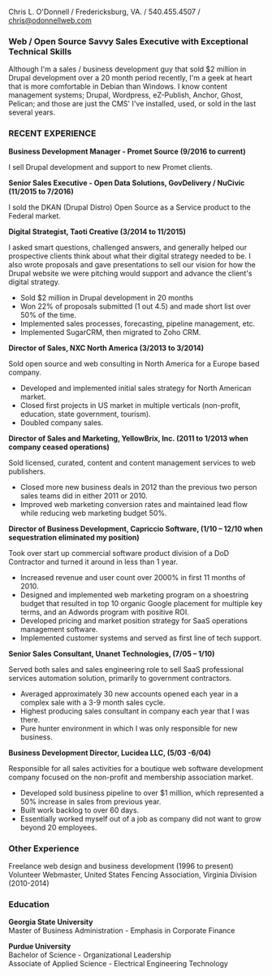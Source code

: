Chris L. O'Donnell  /  Fredericksburg, VA.  /  540.455.4507  /  chris@odonnellweb.com
										
### Web / Open Source Savvy Sales Executive with Exceptional Technical Skills

Although I'm a sales / business development guy that sold $2 million in Drupal development over a 20 month period recently, I'm a geek at heart that is more comfortable in Debian than Windows. I know content management systems; Drupal, Wordpress, eZ-Publish, Anchor, Ghost, Pelican; and those are just the CMS' I've installed, used, or sold in the last several years.

### RECENT EXPERIENCE

**Business Development Manager - Promet Source (9/2016 to current)**

I sell Drupal development and support to new Promet clients.

**Senior Sales Executive - Open Data Solutions, GovDelivery / NuCivic (11/2015 to 7/2016)**

I sold the DKAN (Drupal Distro) Open Source as a Service product to the Federal market.

**Digital Strategist, Taoti Creative (3/2014 to 11/2015)**

I asked smart questions, challenged answers, and generally helped our prospective clients think about what their digital strategy needed to be. I also wrote proposals and gave presentations to sell our vision for how the Drupal website we were pitching would support and advance the client's digital strategy.

* Sold $2 million in Drupal development in 20 months
* Won 22% of proposals submitted (1 out 4.5) and made short list over 50% of the time.
* Implemented sales processes, forecasting, pipeline management, etc.
* Implemented SugarCRM, then migrated to Zoho CRM.

**Director of Sales, NXC North America (3/2013 to 3/2014)**

Sold open source and web consulting in North America for a Europe based company.

* Developed and implemented initial sales strategy for North American market.
* Closed first projects in US market in multiple verticals (non-profit, education, state government, tourism).
* Doubled company sales.

**Director of Sales and Marketing, YellowBrix, Inc. (2011 to 1/2013 when company ceased operations)**

Sold licensed, curated, content and content management services to web publishers.

* Closed more new business deals in 2012  than the previous two person sales teams did in either 2011 or 2010.
* Improved web marketing conversion rates and maintained lead flow while reducing web marketing budget 50%.

**Director of Business Development, Capriccio Software, (1/10 – 12/10 when sequestration eliminated my position)**

Took over start up commercial software product division of a DoD Contractor and turned it around in less than 1 year.

* Increased revenue and user count over 2000% in first 11 months of 2010.
* Designed and implemented web marketing program on a shoestring budget that resulted in top 10 organic Google placement for multiple key terms, and an Adwords program with positive ROI.
* Developed pricing and market position strategy for SaaS operations management software.
* Implemented customer systems and served as first line of tech support.

**Senior Sales Consultant, Unanet Technologies, (7/05 –  1/10)**

Served both sales and sales engineering role to sell SaaS professional services automation solution, primarily to government contractors.   

* Averaged approximately 30 new accounts opened each year in a complex sale with a 3-9 month sales cycle.
* Highest producing sales consultant in company each year that I was there.
* Pure hunter environment in which I was only responsible for new business.


**Business Development Director, Lucidea LLC, (5/03 -6/04)**

Responsible for all sales activities for a boutique web software development company focused on the non-profit and membership association market. 

* Developed sold business pipeline to over $1 million, which represented a 50% increase in sales from previous year.
* Built work backlog to over 60 days.
* Essentially worked myself out of a job as company did not want to grow beyond 20 employees.


### Other Experience

Freelance web design and business development (1996 to present)  
Volunteer Webmaster, United States Fencing Association, Virginia Division (2010-2014)

### Education

**Georgia State University**    
Master of Business Administration - Emphasis in Corporate Finance

**Purdue University**    
Bachelor of Science - Organizational Leadership  
Associate of Applied Science - Electrical Engineering Technology

